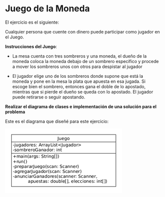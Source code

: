 # Juego de la Moneda

El ejercicio es el siguiente:

Cualquier persona que cuente con dinero puede participar como jugador en el Juego.

**Instrucciones del Juego**:

- La mesa cuenta con tres sombreros y una moneda, el dueño de la moneda coloca la
  moneda debajo de un sombrero específico y procede a mover los sombreros unos con
  otros para despistar al jugador

- El jugador elige uno de los sombreros donde supone que está la moneda y pone
  en la mesa la plata que apuesta en esa jugada. Si escoge bien el sombrero, entonces
  gana el doble de lo apostado, mientras que si pierde el dueño se queda con lo
  apostado. El jugador puede retirarse o seguir apostando.

**Realizar el diagrama de clases e implementación de una solución para el problema**

Este es el diagrama que diseñé para este ejercicio:

![Diagrama UML](./UML.png "Diagrama UML del Juego de la Moneda")
